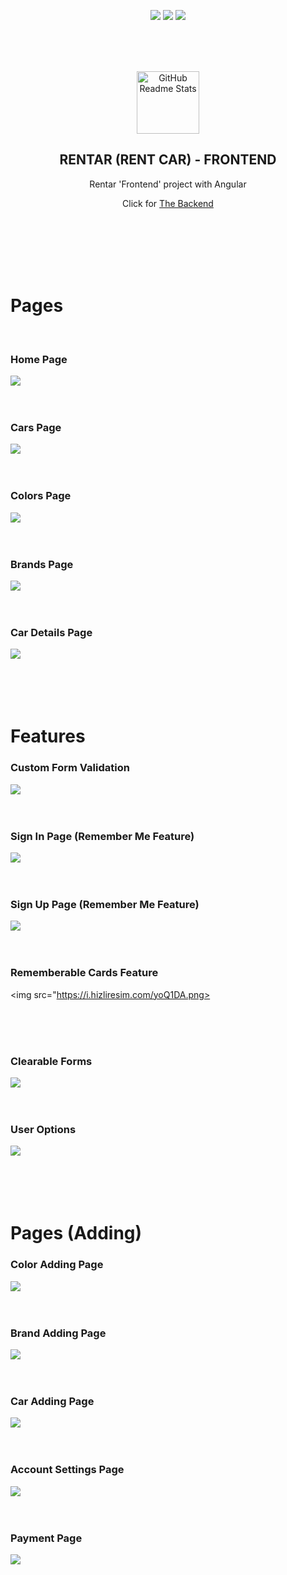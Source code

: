 
<p align="center">
  <img src="https://img.shields.io/github/contributors/sezRR/rent-a-car-front-end?logo=github&style=for-the-badge">
  <img src="https://img.shields.io/github/forks/sezRR/rent-a-car-front-end?logo=github&style=for-the-badge">
  <img src="https://img.shields.io/github/stars/sezRR/rent-a-car-front-end?logo=github&style=for-the-badge">
</p>


<br>
<br>
<br>

<p align="center">
 <img width="100px" src="https://www.seekpng.com/png/full/419-4199738_final-product-image-isometric-car-illustration-png.png" align="center" alt="GitHub Readme Stats" />
 <h2 align="center">RENTAR (RENT CAR) - FRONTEND</h2>

 <p align="center">Rentar 'Frontend' project with Angular</p>
 <p align="center">Click for <a href="https://github.com/sezRR/ReCapProject">The Backend</a></p>
</p>



<br>
<br>
<br>
<br>
<br>



# Pages

<br>

### Home Page
<img src="https://i.hizliresim.com/SxgcN2.png">

<br>
<br>
<br>

### Cars Page
<img src="https://i.hizliresim.com/cXdfSQ.png">

<br>
<br>
<br>

### Colors Page
<img src="https://i.hizliresim.com/Bxoe7p.png">

<br>
<br>
<br>

### Brands Page
<img src="https://i.hizliresim.com/lLcQtv.png">

<br>
<br>
<br>

### Car Details Page
<img src="https://i.hizliresim.com/WR2HnA.png">


<br>
<br>
<br>
<br>
<br>

# Features
### Custom Form Validation
<img src="https://i.hizliresim.com/J0VHXI.png">

<br>
<br>
<br>

### Sign In Page (Remember Me Feature)
<img src="https://i.hizliresim.com/QZdtEA.png">

<br>
<br>
<br>

### Sign Up Page (Remember Me Feature)
<img src="https://i.hizliresim.com/lTlOMi.png">

<br>
<br>
<br>

### Rememberable Cards Feature
<img src="https://i.hizliresim.com/yoQ1DA.png>

<br>
<br>
<br>

### Clearable Forms
<img src="https://i.hizliresim.com/dFZx0N.png">

<br>
<br>
<br>

### User Options
<img src="https://i.hizliresim.com/e0v1V3.png">


<br>
<br>
<br>
<br>
<br>


# Pages (Adding)
### Color Adding Page
<img src="https://i.hizliresim.com/ZFZ1fA.png">

<br>
<br>
<br>

### Brand Adding Page
<img src="https://i.hizliresim.com/tgQ9hH.png">

<br>
<br>
<br>

### Car Adding Page
<img src="https://i.hizliresim.com/U3nWgC.png">

<br>
<br>
<br>

### Account Settings Page
<img src="https://i.hizliresim.com/Ikd5l2.png">

<br>
<br>
<br>

### Payment Page
<img src="https://i.hizliresim.com/Rl0i5Q.png">
